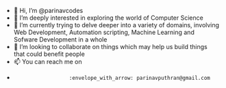 - 👋 Hi, I’m @parinavcodes
- 👀 I’m deeply interested in exploring the world of Computer Science
- 🌱 I’m currently trying to delve deeper into a variety of domains, involving Web Development, Automation scripting, Machine Learning and Sofware Development in a whole 
- 💞️ I’m looking to collaborate on things which may help us build things that could benefit people
- 📫 You can reach me on 
-                       :envelope_with_arrow: parinavputhran@gmail.com

<!---
parinavcodes/parinavcodes is a ✨ special ✨ repository because its `README.md` (this file) appears on your GitHub profile.
You can click the Preview link to take a look at your changes.
--->
